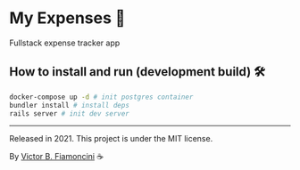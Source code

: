 # My Expenses 💸

Fullstack expense tracker app

## How to install and run (development build) 🛠

```bash
docker-compose up -d # init postgres container
bundler install # install deps
rails server # init dev server
```

----------
Released in 2021. This project is under the MIT license.

By [Victor B. Fiamoncini](https://github.com/Victor-Fiamoncini) ☕️
